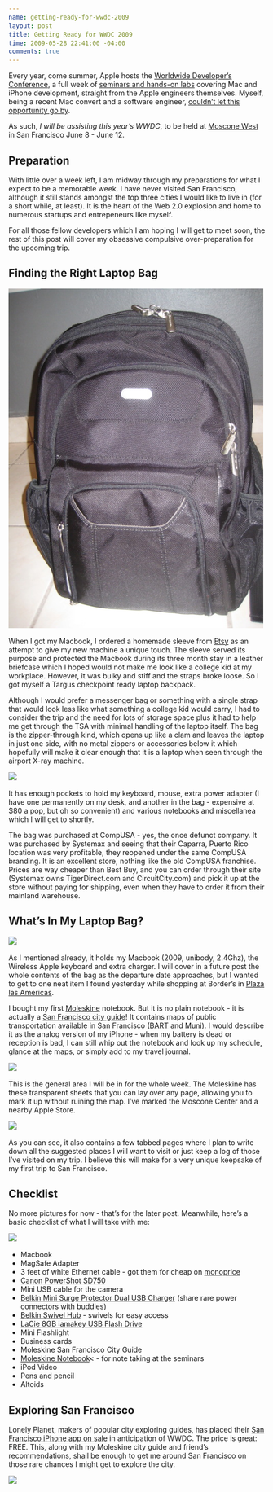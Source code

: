 ```yaml
---
name: getting-ready-for-wwdc-2009
layout: post
title: Getting Ready for WWDC 2009
time: 2009-05-28 22:41:00 -04:00
comments: true
---
```


Every year, come summer, Apple hosts the <a href="http://developer.apple.com/wwdc/">Worldwide Developer&#8217;s Conference</a>, a full week of <a href="http://developer.apple.com/wwdc/sessions/">seminars and hands-on labs</a> covering Mac and iPhone development, straight from the Apple engineers themselves. Myself, being a recent Mac convert and a software engineer, <a href="http://developer.apple.com/wwdc/experience/">couldn&#8217;t let this opportunity go by</a>.

As such, *I will be assisting this year&#8217;s WWDC*, to be held at <a href="http://www.moscone.com/">Moscone West</a> in San Francisco June 8 - June 12.

## Preparation

With little over a week left, I am midway through my preparations for what I expect to be a memorable week. I have never visited San Francisco, although it still stands amongst the top three cities I would like to live in (for a short while, at least). It is the heart of the Web 2.0 explosion and home to numerous startups and entrepeneurs like myself.

For all those fellow developers which I am hoping I will get to meet soon, the rest of this post will cover my obsessive compulsive over-preparation for the upcoming trip.

## Finding the Right Laptop Bag

![](IMG_4481.jpg)

When I got my Macbook, I ordered a homemade sleeve from <a href="http://www.etsy.com">Etsy</a> as an attempt to give my new machine a unique touch. The sleeve served its purpose and protected the Macbook during its three month stay in a leather briefcase which I hoped would not make me look like a college kid at my workplace. However, it was bulky and stiff and the straps broke loose. So I got myself a Targus checkpoint ready laptop backpack.

Although I would prefer a messenger bag or something with a single strap that would look less like what something a college kid would carry, I had to consider the trip and the need for lots of storage space plus it had to help me get through the TSA with minimal handling of the laptop itself. The bag is the zipper-through kind, which opens up like a clam and leaves the laptop in just one side, with no metal zippers or accessories below it which hopefully will make it clear enough that it is a laptop when seen through the airport X-ray machine.

![](IMG_4479.JPG)

It has enough pockets to hold my keyboard, mouse, extra power adapter (I have one permanently on my desk, and another in the bag - expensive at $80 a pop, but oh so convenient) and various notebooks and miscellanea which I will get to shortly.

The bag was purchased at CompUSA - yes, the once defunct company. It was purchased by Systemax and seeing that their Caparra, Puerto Rico location was very profitable, they reopened under the same CompUSA branding. It is an excellent store, nothing like the old CompUSA franchise. Prices are way cheaper than Best Buy, and you can order through their site (Systemax owns TigerDirect.com and CircuitCity.com) and pick it up at the store without paying for shipping, even when they have to order it from their mainland warehouse.

## What&#8217;s In My Laptop Bag?

![](IMG_4473.JPG)

As I mentioned already, it holds my Macbook (2009, unibody, 2.4Ghz), the Wireless Apple keyboard and extra charger. I will cover in a future post the whole contents of the bag as the departure date approaches, but I wanted to get to one neat item I found yesterday while shopping at Border&#8217;s in <a href="http://www.plazalasamericas.net/">Plaza las Americas</a>.

I bought my first <a href="http://www.moleskine.com/">Moleskine</a> notebook. But it is no plain notebook - it is actually a <a href="http://www.moleskine.com/moleskinecity/cities/san_francisco.php">San Francisco city guide</a>! It contains maps of public transportation available in San Francisco (<a href="http://www.bart.gov">BART</a> and <a href="http://www.sfmta.com/cms/home/sfmta.php">Muni</a>). I would describe it as the analog version of my iPhone - when my battery is dead or reception is bad, I can still whip out the notebook and look up my schedule, glance at the maps, or simply add to my travel journal.

![](IMG_4475.JPG)

This is the general area I will be in for the whole week. The Moleskine has these transparent sheets that you can lay over any page, allowing you to mark it up without ruining the map. I&#8217;ve marked the Moscone Center and a nearby Apple Store.

![](IMG_4476.JPG)

As you can see, it also contains a few tabbed pages where I plan to write down all the suggested places I will want to visit or just keep a log of those I&#8217;ve visited on my trip. I believe this will make for a very unique keepsake of my first trip to San Francisco.

## Checklist

No more pictures for now - that&#8217;s for the later post. Meanwhile, here&#8217;s a basic checklist of what I will take with me:

![](IMG_4484.JPG)

* Macbook
* MagSafe Adapter
* 3 feet of white Ethernet cable - got them for cheap on <a href="http://www.monoprice.com">monoprice</a>
* <a href="http://www.amazon.com/gp/product/B000NK6J6Q?ie=UTF8&amp;tag=hectorrcom-20&amp;linkCode=as2&amp;camp=1789&amp;creative=9325&amp;creativeASIN=B000NK6J6Q">Canon PowerShot SD750</a>
* Mini USB cable for the camera
* <a href="http://www.amazon.com/gp/product/B0015DYMVO?ie=UTF8&amp;tag=hectorrcom-20&amp;linkCode=as2&amp;camp=1789&amp;creative=9325&amp;creativeASIN=B0015DYMVO">Belkin Mini Surge Protector Dual USB Charger</a> (share rare power connectors with buddies)
* <a href="http://www.amazon.com/gp/product/B000TTMEWO?ie=UTF8&amp;tag=hectorrcom-20&amp;linkCode=as2&amp;camp=1789&amp;creative=9325&amp;creativeASIN=B000TTMEWO">Belkin Swivel Hub</a> - swivels for easy access
* <a href="http://www.amazon.com/gp/product/B001V7XPSA?ie=UTF8&amp;tag=hectorrcom-20&amp;linkCode=as2&amp;camp=1789&amp;creative=9325&amp;creativeASIN=B001V7XPSA">LaCie 8GB iamakey USB Flash Drive</a>
* Mini Flashlight
* Business cards
* Moleskine San Francisco City Guide
* <a href="http://www.amazon.com/gp/product/B000JKN54E?ie=UTF8&amp;tag=hectorrcom-20&amp;linkCode=as2&amp;camp=1789&amp;creative=9325&amp;creativeASIN=B000JKN54E">Moleskine Notebook</a>< - for note taking at the seminars
* iPod Video
* Pens and pencil
* Altoids

## Exploring San Francisco

Lonely Planet, makers of popular city exploring guides, has placed their <a href="http://appshopper.com/travel/lonely-planet-san-francisco-city-guide">San Francisco iPhone app on sale</a> in anticipation of WWDC. The price is great: FREE. This, along with my Moleskine city guide and friend&#8217;s recommendations, shall be enough to get me around San Francisco on those rare chances I might get to explore the city.

![](IMG_4478.JPG)
